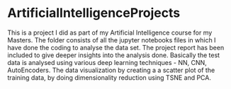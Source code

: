 # ArtificialIntelligenceProjects
This is a project I did as part of my Artificial Intelligence course for my Masters.
The folder consists of all the jupyter notebooks files in which I have done the coding to analyse the data set.
The project report has been included to give deeper insights into the analysis done.
Basically the test data is analysed using various deep learning techniques - NN, CNN, AutoEncoders. The data visualization by creating a
a scatter plot of the training data, by doing dimensionality reduction using TSNE and PCA.
